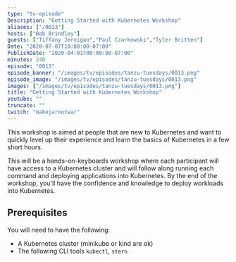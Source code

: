 ```yaml
---
type: "tv-episode"
Description: "Getting Started with Kubernetes Workshop"
aliases: ["/0013"]
hosts: ["Bob Brindley"]
guests: ["Tiffany Jernigan","Paul Czarkowski","Tyler Britten"]
Date: "2020-07-07T10:00:00-07:00"
PublishDate: "2020-04-01T00:00:00-07:00"
minutes: 240
episode: "0013"
episode_banner: "/images/tv/episodes/tanzu-tuesdays/0013.png"
episode_image: "/images/tv/episodes/tanzu-tuesdays/0013.png"
images: ["/images/tv/episodes/tanzu-tuesdays/0013.png"]
title: "Getting Started with Kubernetes Workshop"
youtube: ""
truncate: ""
twitch: "makejarnotwar"
---
```


This workshop is aimed at people that are new to Kubernetes and want to quickly level up their experience and learn the basics of Kubernetes in a few short hours.

This will be a hands-on-keyboards workshop where each participant will have access to a Kubernetes cluster and will follow along running each command and deploying applications into Kubernetes. By the end of the workshop, you'll have the confidence and knowledge to deploy workloads into Kubernetes.

## Prerequisites

You will need to have the following:

* A Kubernetes cluster (minikube or kind are ok)
* The following CLI tools `kubectl`, `stern`
